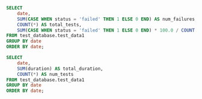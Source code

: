 ```sql tabel6
SELECT
    date,
    SUM(CASE WHEN status = 'failed' THEN 1 ELSE 0 END) AS num_failures,
    COUNT(*) AS total_tests,
    SUM(CASE WHEN status = 'failed' THEN 1 ELSE 0 END) * 100.0 / COUNT(*) AS failure_rate_percentage
FROM test_database.test_data1
GROUP BY date
ORDER BY date;
```

```sql table7
SELECT
    date,
    SUM(duration) AS total_duration,
    COUNT(*) AS num_tests
FROM test_database.test_data1
GROUP BY date
ORDER BY date;
```


<LineChart
    data={table7}
    y="total_duration"
    title="Total Duration of Tests by Month"
/>

<LineChart
    data={table7} 
    x="date" 
    y="duration"
    yAxisTitle="Duration (seconds)" 
    series="module"
    step={true} 
/>
